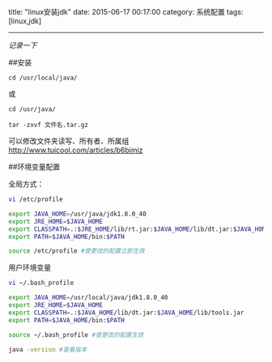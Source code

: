 title: "linux安装jdk"
date: 2015-06-17 00:17:00
category: 系统配置
tags: [linux,jdk]

---

*记录一下*

##安装
    
    cd /usr/local/java/ 

或

    cd /usr/java/

    tar -zxvf 文件名.tar.gz

可以修改文件夹读写、所有者、所属组
http://www.tuicool.com/articles/b6bimiz

##环境变量配置

全局方式：

```bash
vi /etc/profile

export JAVA_HOME=/usr/java/jdk1.8.0_40
export JRE_HOME=$JAVA_HOME
export CLASSPATH=.:$JRE_HOME/lib/rt.jar:$JAVA_HOME/lib/dt.jar:$JAVA_HOME/lib/tools.jar
export PATH=$JAVA_HOME/bin:$PATH

source /etc/profile #使更改的配置立即生效
```

用户环境变量

```bash
vi ~/.bash_profile

export JAVA_HOME=/usr/local/java/jdk1.8.0_40
export JRE_HOME=$JAVA_HOME
export CLASSPATH=.:$JAVA_HOME/lib/dt.jar:$JAVA_HOME/lib/tools.jar
export PATH=$JAVA_HOME/bin:$PATH

source ~/.bash_profile #使更改的配置生效

java -version #查看版本

```